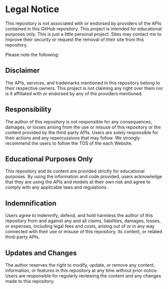 # Legal Notice

This repository is not associated with or endorsed by providers of the APIs contained in this GitHub repository. This project is intended for educational purposes only. This is just a little personal project. Sites may contact me to improve their security or request the removal of their site from this repository.

Please note the following:

## Disclaimer
The APIs, services, and trademarks mentioned in this repository belong to their respective owners. This project is not claiming any right over them nor is it affiliated with or endorsed by any of the providers mentioned.

## Responsibility
The author of this repository is not responsible for any consequences, damages, or losses arising from the use or misuse of this repository or the content provided by the third-party APIs. Users are solely responsible for their actions and any repercussions that may follow. We strongly recommend the users to follow the TOS of the each Website.

## Educational Purposes Only
This repository and its content are provided strictly for educational purposes. By using the information and code provided, users acknowledge that they are using the APIs and models at their own risk and agree to comply with any applicable laws and regulations.

## Indemnification
Users agree to indemnify, defend, and hold harmless the author of this repository from and against any and all claims, liabilities, damages, losses, or expenses, including legal fees and costs, arising out of or in any way connected with their use or misuse of this repository, its content, or related third-party APIs.

## Updates and Changes
The author reserves the right to modify, update, or remove any content, information, or features in this repository at any time without prior notice. Users are responsible for regularly reviewing the content and any changes made to this repository.
